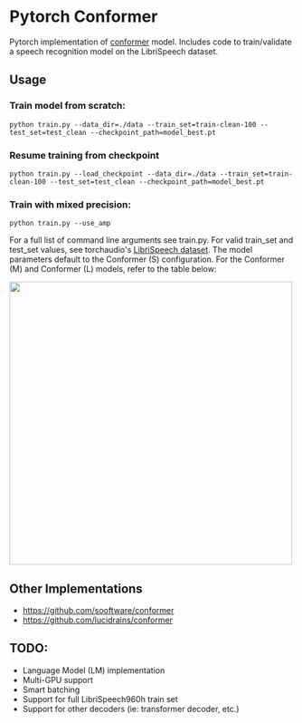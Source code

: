 # Pytorch Conformer
Pytorch implementation of [conformer](https://arxiv.org/abs/2005.08100) model. Includes code to train/validate a speech recognition model on the LibriSpeech dataset.

## Usage

### Train model from scratch:
```
python train.py --data_dir=./data --train_set=train-clean-100 --test_set=test_clean --checkpoint_path=model_best.pt
```
### Resume training from checkpoint
```
python train.py --load_checkpoint --data_dir=./data --train_set=train-clean-100 --test_set=test_clean --checkpoint_path=model_best.pt
```
### Train with mixed precision: 
```
python train.py --use_amp
```
For a full list of command line arguments see train.py. For valid train_set and test_set values, see torchaudio's [LibriSpeech dataset](https://pytorch.org/audio/stable/datasets.html). The model parameters default to the Conformer (S) configuration. For the Conformer (M) and Conformer (L) models, refer to the table below: 

<img src="https://jwink-public.s3.amazonaws.com/conformer-params.png" width="500"/>

## Other Implementations
- https://github.com/sooftware/conformer
- https://github.com/lucidrains/conformer

## TODO:
- Language Model (LM) implementation
- Multi-GPU support
- Smart batching
- Support for full LibriSpeech960h train set
- Support for other decoders (ie: transformer decoder, etc.)

